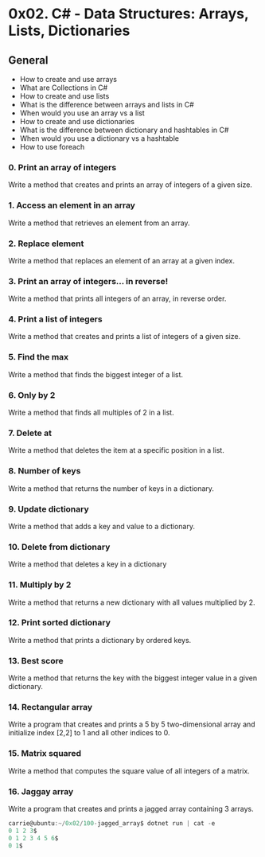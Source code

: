 # 0x02. C# - Data Structures: Arrays, Lists, Dictionaries


## General

- How to create and use arrays
- What are Collections in C#
- How to create and use lists
- What is the difference between arrays and lists in C#
- When would you use an array vs a list
- How to create and use dictionaries
- What is the difference between dictionary and hashtables in C#
- When would you use a dictionary vs a hashtable
- How to use foreach

### 0. Print an array of integers
Write a method that creates and prints an array of integers of a given size.


### 1. Access an element in an array
Write a method that retrieves an element from an array.


### 2. Replace element
Write a method that replaces an element of an array at a given index.


### 3. Print an array of integers... in reverse!
Write a method that prints all integers of an array, in reverse order.


### 4. Print a list of integers 
Write a method that creates and prints a list of integers of a given size.


### 5. Find the max 
Write a method that finds the biggest integer of a list.


### 6. Only by 2
Write a method that finds all multiples of 2 in a list.


### 7. Delete at
Write a method that deletes the item at a specific position in a list.


### 8. Number of keys
Write a method that returns the number of keys in a dictionary.

### 9. Update dictionary 
Write a method that adds a key and value to a dictionary.

### 10. Delete from dictionary 
Write a method that deletes a key in a dictionary

### 11. Multiply by 2 
Write a method that returns a new dictionary with all values multiplied by 2.


### 12. Print sorted dictionary 
Write a method that prints a dictionary by ordered keys.

### 13. Best score
Write a method that returns the key with the biggest integer value in a given dictionary.

### 14. Rectangular array
Write a program that creates and prints a 5 by 5 two-dimensional array and initialize index [2,2] to 1 and all other indices to 0.

### 15. Matrix squared 
Write a method that computes the square value of all integers of a matrix.

### 16. Jaggay array 
Write a program that creates and prints a jagged array containing 3 arrays.

```c#
carrie@ubuntu:~/0x02/100-jagged_array$ dotnet run | cat -e
0 1 2 3$
0 1 2 3 4 5 6$
0 1$
```
